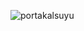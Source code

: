 ![portakalsuyu](https://github.com/papdevelopment/qb-portak/assets/127118520/498ea0de-9e11-4155-a8e7-24c3e78ebfdd)
